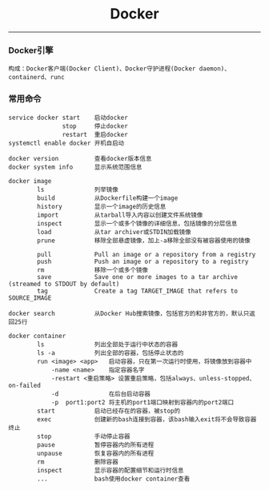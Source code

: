 # <center>Docker</center>
---
### Docker引擎
	构成：Docker客户端(Docker Client)、Docker守护进程(Docker daemon)、containerd、runc

###  常用命令
	service docker start	启动docker
				   stop		停止docker
				   restart	重启docker
	systemctl enable docker 开机自启动

	docker version			查看docker版本信息
	docker system info		显示系统范围信息

	docker image 
			ls				列举镜像
			build			从Dockerfile构建一个image
			history			显示一个image的历史信息
			import			从tarball导入内容以创建文件系统镜像
			inspect			显示一个或多个镜像的详细信息，包括镜像的分层信息
			load			从tar archiver或STDIN加载镜像
			prune			移除全部悬虚镜像，加上-a移除全部没有被容器使用的镜像

			pull			Pull an image or a repository from a registry
			push			Push an image or a repository to a registry
			rm				移除一个或多个镜像
			save			Save one or more images to a tar archive (streamed to STDOUT by default)
			tag				Create a tag TARGET_IMAGE that refers to SOURCE_IMAGE

	docker search			从Docker Hub搜索镜像，包括官方的和非官方的，默认只返回25行

	docker container
			ls				列出全部处于运行中状态的容器
			ls -a			列出全部的容器，包括停止状态的
			run <image> <app>	启动容器，只在第一次运行时使用，将镜像放到容器中
				-name <name>	指定容器名字
				-restart <重启策略>	设置重启策略，包括always、unless-stopped、on-failed
				-d				在后台启动容器
				-p	port1:port2	将主机的port1端口映射到容器内的port2端口
			start			启动已经存在的容器，被stop的
			exec			创建新的bash连接到容器，该bash输入exit将不会导致容器终止
			stop			手动停止容器
			pause			暂停容器内的所有进程
			unpause			恢复容器内的所有进程
			rm				删除容器
			inspect			显示容器的配置细节和运行时信息
			...				bash使用docker container查看
	
	